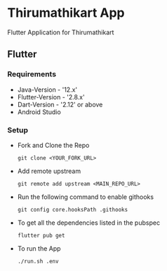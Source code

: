 # Thirumathikart App

Flutter Application for Thirumathikart


## Flutter

### Requirements

- Java-Version - '12.x'
- Flutter-Version - '2.8.x'
- Dart-Version - '2.12' or above
- Android Studio

### Setup
* Fork and Clone the Repo
    ```
    git clone <YOUR_FORK_URL>
    ```
* Add remote upstream
    ```
    git remote add upstream <MAIN_REPO_URL>
    ```
* Run the following command to enable githooks
    ```
    git config core.hooksPath .githooks
    ```    
* To get all the dependencies listed in the pubspec
    ```
    flutter pub get
    ```
* To run the App
    ```
    ./run.sh .env
    ```